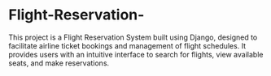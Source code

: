 # Flight-Reservation-
This project is a Flight Reservation System built using Django, designed to facilitate airline ticket bookings and management of flight schedules. It provides users with an intuitive interface to search for flights, view available seats, and make reservations.
